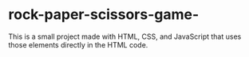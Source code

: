 # rock-paper-scissors-game-
This is a small project made with HTML, CSS, and JavaScript that uses those elements directly in the HTML code.
